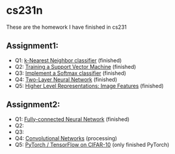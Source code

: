 # cs231n

These are the homework I have finished in cs231  

## Assignment1:

* Q1: [k-Nearest Neighbor classifier](https://github.com/f422661/cs231n/blob/master/assignment1/knn.ipynb) (finished)
* Q2: [Training a Support Vector Machine](https://github.com/f422661/cs231n/blob/master/assignment1/svm.ipynb) (finished)
* Q3: [Implement a Softmax classifier](https://github.com/f422661/cs231n/blob/master/assignment1/softmax.ipynb) (finished)
* Q4: [Two-Layer Neural Network](https://github.com/f422661/cs231n/blob/master/assignment1/two_layer_net.ipynb) (finished)
* Q5: [Higher Level Representations: Image Features](https://github.com/f422661/cs231n/blob/master/assignment1/features.ipynb) (finished)

## Assignment2:

* Q1: [Fully-connected Neural Network](https://github.com/f422661/cs231n/blob/master/assignment2/FullyConnectedNets.ipynb) (finished)
* Q2: 
* Q3:
* Q4: [Convolutional Networks](https://github.com/f422661/cs231n/blob/master/assignment2/ConvolutionalNetworks.ipynb) (processing)
* Q5: [PyTorch / TensorFlow on CIFAR-10](https://github.com/f422661/cs231n/blob/master/assignment2/PyTorch.ipynb) (only finished PyTorch)



